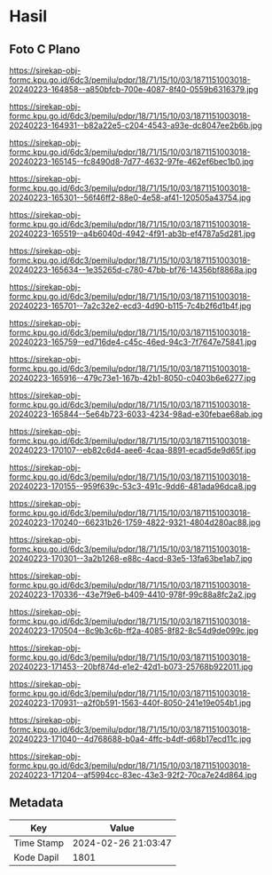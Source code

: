 # Hasil

## Foto C Plano

https://sirekap-obj-formc.kpu.go.id/6dc3/pemilu/pdpr/18/71/15/10/03/1871151003018-20240223-164858--a850bfcb-700e-4087-8f40-0559b6316379.jpg

https://sirekap-obj-formc.kpu.go.id/6dc3/pemilu/pdpr/18/71/15/10/03/1871151003018-20240223-164931--b82a22e5-c204-4543-a93e-dc8047ee2b6b.jpg

https://sirekap-obj-formc.kpu.go.id/6dc3/pemilu/pdpr/18/71/15/10/03/1871151003018-20240223-165145--fc8490d8-7d77-4632-97fe-462ef6bec1b0.jpg

https://sirekap-obj-formc.kpu.go.id/6dc3/pemilu/pdpr/18/71/15/10/03/1871151003018-20240223-165301--56f46ff2-88e0-4e58-af41-120505a43754.jpg

https://sirekap-obj-formc.kpu.go.id/6dc3/pemilu/pdpr/18/71/15/10/03/1871151003018-20240223-165519--a4b6040d-4942-4f91-ab3b-ef4787a5d281.jpg

https://sirekap-obj-formc.kpu.go.id/6dc3/pemilu/pdpr/18/71/15/10/03/1871151003018-20240223-165634--1e35265d-c780-47bb-bf76-14356bf8868a.jpg

https://sirekap-obj-formc.kpu.go.id/6dc3/pemilu/pdpr/18/71/15/10/03/1871151003018-20240223-165701--7a2c32e2-ecd3-4d90-b115-7c4b2f6d1b4f.jpg

https://sirekap-obj-formc.kpu.go.id/6dc3/pemilu/pdpr/18/71/15/10/03/1871151003018-20240223-165759--ed716de4-c45c-46ed-94c3-7f7647e75841.jpg

https://sirekap-obj-formc.kpu.go.id/6dc3/pemilu/pdpr/18/71/15/10/03/1871151003018-20240223-165916--479c73e1-167b-42b1-8050-c0403b6e6277.jpg

https://sirekap-obj-formc.kpu.go.id/6dc3/pemilu/pdpr/18/71/15/10/03/1871151003018-20240223-165844--5e64b723-6033-4234-98ad-e30febae68ab.jpg

https://sirekap-obj-formc.kpu.go.id/6dc3/pemilu/pdpr/18/71/15/10/03/1871151003018-20240223-170107--eb82c6d4-aee6-4caa-8891-ecad5de9d65f.jpg

https://sirekap-obj-formc.kpu.go.id/6dc3/pemilu/pdpr/18/71/15/10/03/1871151003018-20240223-170155--959f639c-53c3-491c-9dd6-481ada96dca8.jpg

https://sirekap-obj-formc.kpu.go.id/6dc3/pemilu/pdpr/18/71/15/10/03/1871151003018-20240223-170240--66231b26-1759-4822-9321-4804d280ac88.jpg

https://sirekap-obj-formc.kpu.go.id/6dc3/pemilu/pdpr/18/71/15/10/03/1871151003018-20240223-170301--3a2b1268-e88c-4acd-83e5-13fa63be1ab7.jpg

https://sirekap-obj-formc.kpu.go.id/6dc3/pemilu/pdpr/18/71/15/10/03/1871151003018-20240223-170336--43e7f9e6-b409-4410-978f-99c88a8fc2a2.jpg

https://sirekap-obj-formc.kpu.go.id/6dc3/pemilu/pdpr/18/71/15/10/03/1871151003018-20240223-170504--8c9b3c6b-ff2a-4085-8f82-8c54d9de099c.jpg

https://sirekap-obj-formc.kpu.go.id/6dc3/pemilu/pdpr/18/71/15/10/03/1871151003018-20240223-171453--20bf874d-e1e2-42d1-b073-25768b922011.jpg

https://sirekap-obj-formc.kpu.go.id/6dc3/pemilu/pdpr/18/71/15/10/03/1871151003018-20240223-170931--a2f0b591-1563-440f-8050-241e19e054b1.jpg

https://sirekap-obj-formc.kpu.go.id/6dc3/pemilu/pdpr/18/71/15/10/03/1871151003018-20240223-171040--4d768688-b0a4-4ffc-b4df-d68b17ecd11c.jpg

https://sirekap-obj-formc.kpu.go.id/6dc3/pemilu/pdpr/18/71/15/10/03/1871151003018-20240223-171204--af5994cc-83ec-43e3-92f2-70ca7e24d864.jpg


## Metadata

| Key        | Value               |
| ---------- | ------------------- |
| Time Stamp | 2024-02-26 21:03:47 |
| Kode Dapil | 1801                |



